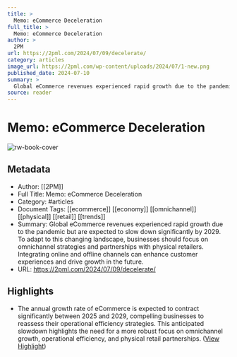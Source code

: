 ```yaml
---
title: >
  Memo: eCommerce Deceleration
full_title: >
  Memo: eCommerce Deceleration
author: >
  2PM
url: https://2pml.com/2024/07/09/decelerate/
category: articles
image_url: https://2pml.com/wp-content/uploads/2024/07/1-new.png
published_date: 2024-07-10
summary: >
  Global eCommerce revenues experienced rapid growth due to the pandemic but are expected to slow down significantly by 2029. To adapt to this changing landscape, businesses should focus on omnichannel strategies and partnerships with physical retailers. Integrating online and offline channels can enhance customer experiences and drive growth in the future.
source: reader
---
```

# Memo: eCommerce Deceleration

![rw-book-cover](https://2pml.com/wp-content/uploads/2024/07/1-new.png)

## Metadata
- Author: [[2PM]]
- Full Title: Memo: eCommerce Deceleration
- Category: #articles
- Document Tags: [[ecommerce]] [[economy]] [[omnichannel]] [[physical]] [[retail]] [[trends]] 
- Summary: Global eCommerce revenues experienced rapid growth due to the pandemic but are expected to slow down significantly by 2029. To adapt to this changing landscape, businesses should focus on omnichannel strategies and partnerships with physical retailers. Integrating online and offline channels can enhance customer experiences and drive growth in the future.
- URL: https://2pml.com/2024/07/09/decelerate/

## Highlights
- The annual growth rate of eCommerce is expected to contract significantly between 2025 and 2029, compelling businesses to reassess their operational efficiency strategies. This anticipated slowdown highlights the need for a more robust focus on omnichannel growth, operational efficiency, and physical retail partnerships. ([View Highlight](https://read.readwise.io/read/01j2zx6qzy007rpjfpdkq2vs2m))


